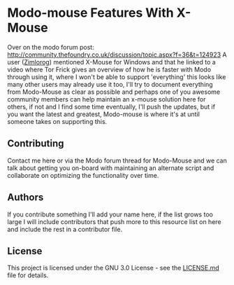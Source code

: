 # Modo-mouse Features With X-Mouse

Over on the modo forum post: http://community.thefoundry.co.uk/discussion/topic.aspx?f=36&t=124923 A user ([Zimlorog](http://community.thefoundry.co.uk/community/profile.aspx?name=Zimlorog)) mentioned X-Mouse for Windows and that he linked to a video where Tor Frick gives an overview of how he is faster with Modo through using it, where I won't be able to support 'everything' this looks like many other users may already use it too, I'll try to document everything from Modo-Mouse as clear as possible and perhaps one of you awesome community members can help maintain an x-mouse solution here for others, if not and I find some time eventually, I'll push the updates, but if you want the latest and greatest, Modo-mouse is where it's at until someone takes on supporting this.

## Contributing

Contact me here or via the Modo forum thread for Modo-Mouse and we can talk about getting you on-board with maintaining an alternate script and collaborate on optimizing the functionality over time.


## Authors

If you contribute something I'll add your name here, if the list grows too large I will include contributors that push more to this resource list on here and include the rest in a contributor file.

## License

This project is licensed under the GNU 3.0 License - see the [LICENSE.md](https://github.com/PatrickGriffiths/Modo/blob/master/LICENSE) file for details.
